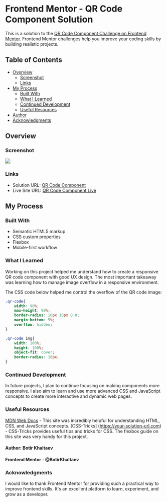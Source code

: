 # Frontend Mentor - QR Code Component Solution

This is a solution to the [QR Code Component Challenge on Frontend Mentor](https://www.frontendmentor.io/challenges/qr-code-component-iux_sIO_H). Frontend Mentor challenges help you improve your coding skills by building realistic projects. 

## Table of Contents

- [Overview](#overview)
  - [Screenshot](#screenshot)
  - [Links](#links)
- [My Process](#my-process)
  - [Built With](#built-with)
  - [What I Learned](#what-i-learned)
  - [Continued Development](#continued-development)
  - [Useful Resources](#useful-resources)
- [Author](#author)
- [Acknowledgments](#acknowledgments)

## Overview

### Screenshot

![](./screenshot.jpg)

### Links

- Solution URL: [QR Code Component](https://your-solution-url.com)
- Live Site URL: [QR Code Component Live](https://your-live-site-url.com)

## My Process

### Built With

- Semantic HTML5 markup
- CSS custom properties
- Flexbox
- Mobile-first workflow

### What I Learned

Working on this project helped me understand how to create a responsive QR code component with good UX design. The most important takeaway was learning how to manage image overflow in a responsive environment.

The CSS code below helped me control the overflow of the QR code image:

```css
.qr-code{
    width: 90%;
    max-height: 90%; 
    border-radius: 10px 10px 0 0;
    margin-bottom: 5%;
    overflow: hidden;
}

.qr-code img{
    width: 100%;
    height: 100%;
    object-fit: cover;
    border-radius: 10px;
}
```

### Continued Development

In future projects, I plan to continue focusing on making components more responsive. I also aim to learn and use more advanced CSS and JavaScript concepts to create more interactive and dynamic web pages.

### Useful Resources

[MDN Web Docs](https://your-solution-url.com) - This site was incredibly helpful for understanding HTML, CSS, and JavaScript concepts.
[CSS-Tricks] (https://your-solution-url.com) - CSS-Tricks provides useful tips and tricks for CSS. The flexbox guide on this site was very handy for this project.

#### Author: Botir Khaltaev
#### Frontend Mentor - @BotirKhaltaev

### Acknowledgments
I would like to thank Frontend Mentor for providing such a practical way to improve frontend skills. It's an excellent platform to learn, experiment, and grow as a developer.
